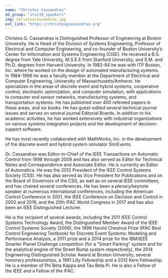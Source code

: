 ```yaml
---
name: "Christos Cassandras"
md_group: "itsc19_speakers"
img: ChristosCassandras.jpg
ext_link: "https://christosgcassandras.org"
---
```


Christos G. Cassandras is Distinguished Professor of Engineering at Boston University. He is Head of the Division of Systems Engineering, Professor of Electrical and Computer Engineering, and co-founder of Boston University’s Center for Information and Systems Engineering (CISE). He received a B.S. degree from Yale University, M.S.E.E from Stanford University, and S.M. and Ph.D. degrees from Harvard University. In 1982-84 he was with ITP Boston, Inc. where he worked on the design of automated manufacturing systems. In 1984-1996 he was a faculty member at the Department of Electrical and Computer Engineering, University of Massachusetts/Amherst. He specializes in the areas of discrete event and hybrid systems, cooperative control, stochastic optimization, and computer simulation, with applications to computer and sensor networks, manufacturing systems, and transportation systems. He has published over 400 refereed papers in these areas, and six books. He has guest-edited several technical journal issues and serves on several journal Editorial Boards. In addition to his academic activities, he has worked extensively with industrial organizations on various systems integration projects and the development of decision-support software.

He has most recently collaborated with MathWorks, Inc. in the development of the discrete event and hybrid system simulator SimEvents.

Dr. Cassandras was Editor-in-Chief of the IEEE Transactions on Automatic Control from 1998 through 2009 and has also served as Editor for Technical Notes and Correspondence and Associate Editor. He is currently an Editor of Automatica. He was the 2012 President of the IEEE Control Systems Society (CSS). He has also served as Vice President for Publications and on the Board of Governors of the CSS, as well as on several IEEE committees, and has chaired several conferences. He has been a plenary/keynote speaker at numerous international conferences, including the American Control Conference in 2001, the IEEE Conference on Decision and Control in 2002 and 2016, and the 20th IFAC World Congress in 2017 and has also been an IEEE Distinguished Lecturer.

He is the recipient of several awards, including the 2011 IEEE Control Systems Technology Award, the Distinguished Member Award of the IEEE Control Systems Society (2006), the 1999 Harold Chestnut Prize (IFAC Best Control Engineering Textbook) for Discrete Event Systems: Modeling and Performance Analysis, a 2011 prize and a 2014 prize for the IBM/IEEE Smarter Planet Challenge competition (for a “Smart Parking” system and for the analytical engine of the Street Bump system respectively), the 2014 Engineering Distinguished Scholar Award at Boston University, several honorary professorships, a 1991 Lilly Fellowship and a 2012 Kern Fellowship. He is a member of Phi Beta Kappa and Tau Beta Pi. He is also a Fellow of the IEEE and a Fellow of the IFAC.